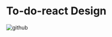 # To-do-react Design
![github](https://user-images.githubusercontent.com/85612831/158390485-80443744-98f4-45a1-a119-5e5a0747cf32.png)
